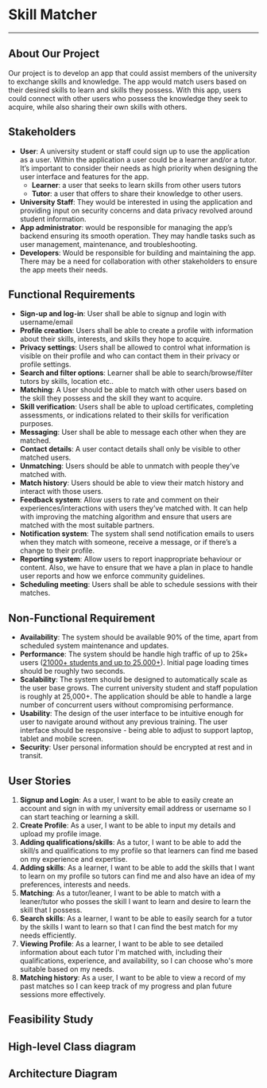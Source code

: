 # Skill Matcher

___

## About Our Project

Our project is to develop an app that could assist members of the university to exchange skills and knowledge. The app
would match users based on their desired skills to learn and skills they possess. With this app, users could connect
with other users who possess the knowledge they seek to acquire, while also sharing their own skills with others.

## Stakeholders

- **User**: A university student or staff could sign up to use the application as a user. Within the application a user
  could be a learner and/or a tutor. It’s important to consider their needs as high priority when designing the user
  interface and features for the app.
    - **Learner**: a user that seeks to learn skills from other users tutors
    - **Tutor**: a user that offers to share their knowledge to other users.
- **University Staff**: They would be interested in using the application and providing input on security concerns and
  data privacy revolved around student information.
- **App administrator**: would be responsible for managing the app’s backend ensuring its smooth operation. They may
  handle tasks such as user management, maintenance, and troubleshooting.
- **Developers**: Would be responsible for building and maintaining the app. There may be a need for collaboration with
  other stakeholders to ensure the app meets their needs.

## Functional Requirements

- **Sign-up and log-in**: User shall be able to signup and login with username/email
- **Profile creation**: Users shall be able to create a profile with information about their skills, interests, and
  skills
  they hope to acquire.
- **Privacy settings**: Users shall be allowed to control what information is visible on their profile and who can
  contact
  them in their privacy or profile settings.
- **Search and filter options**: Learner shall be able to search/browse/filter tutors by skills, location etc..
- **Matching**: A User should be able to match with other users based on the skill they possess and the skill they want
  to
  acquire.
- **Skill verification**: Users shall be able to upload certificates, completing assessments, or indications related to
  their skills for verification purposes.
- **Messaging**: User shall be able to message each other when they are matched.
- **Contact details**: A user contact details shall only be visible to other matched users.
- **Unmatching**: Users should be able to unmatch with people they’ve matched with.
- **Match history**: Users should be able to view their match history and interact with those users.
- **Feedback system**: Allow users to rate and comment on their experiences/interactions with users they’ve
  matched with. It can help with improving the matching algorithm and ensure that users are matched with the most
  suitable partners.
- **Notification system**: The system shall send notification emails to users when they match with someone, receive a
  message, or if there’s a change to their profile.
- **Reporting system**: Allow users to report inappropriate behaviour or content. Also, we have to ensure that we have a
  plan in place to handle user reports and how we enforce community guidelines.
- **Scheduling meeting**:  Users shall be able to schedule sessions with their matches.

## Non-Functional Requirement

- **Availability**: The system should be available 90% of the time, apart from scheduled system maintenance and updates.
- **Performance**: The system should be handle high traffic of up to 25k+
  users ([21000+ students and up to 25,000+](https://www.otago.ac.nz/about/quickstats.html#6)). Initial page loading
  times should be roughly two seconds.
- **Scalability**: The system should be designed to automatically scale as the user base grows. The current university
  student and staff population is roughly at 25,000+. The application should be able to handle a large number of
  concurrent users without compromising performance.
- **Usability**: The design of the user interface to be intuitive enough for user to navigate around without any
  previous training. The user interface should be responsive - being able to adjust to support laptop, tablet and mobile
  screen.
- **Security**: User personal information should be encrypted at rest and in transit.

## User Stories

1. **Signup and Login**: As a user, I want to be able to easily create an account and sign in with my university email address or username so I can start teaching or learning a skill.
2. **Create Profile**: As a user, I want to be able to input my details and upload my profile image.
3. **Adding qualifications/skills**: As a tutor, I want to be able to add the skill/s and qualifications to my profile so that learners can find me based on my experience and expertise.
4. **Adding skills**: As a learner, I want to be able to add the skills that I want to learn on my profile so tutors can find me and also have an idea of my preferences, interests and needs.
5. **Matching**: As a tutor/leaner, I want to be able to match with a leaner/tutor who posses the skill I want to learn and desire to learn the skill that I possess. 
6. **Search skills**: As a learner, I want to be able to easily search for a tutor by the skills I want to learn so that I can find the best match for my needs efficiently.
7. **Viewing Profile**: As a learner, I want to be able to see detailed information about each tutor I'm matched with, including their qualifications, experience, and availability, so I can choose who's more suitable based on my needs.
8. **Matching history**: As a user, I want to be able to view a record of my past matches so I can keep track of my progress and plan future sessions more effectively.

## Feasibility Study

## High-level Class diagram

## Architecture Diagram
